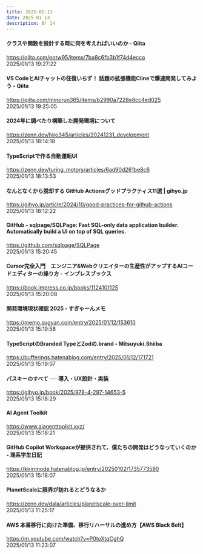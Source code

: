 ```yaml
---
title: 2025-01-13
date: 2025-01-13
description: B! 14
---
```


#### クラスや関数を設計する時に何を考えればいいのか - Qiita
https://qiita.com/eotw95/items/7ba8c6fb3b1f74d4ecca<br>
2025/01/13 19:27:22<br>


#### VS CodeとAIチャットの往復いらず！ 話題の拡張機能Clineで爆速開発してみよう - Qiita
https://qiita.com/minorun365/items/b2990a7228e8cc4ed025<br>
2025/01/13 19:25:05<br>


#### 2024年に調べたり構築した開発環境について
https://zenn.dev/hiro345/articles/20241231_development<br>
2025/01/13 18:14:18<br>


#### TypeScriptで作る自動運転UI
https://zenn.dev/turing_motors/articles/6ad90d261be8c6<br>
2025/01/13 18:13:53<br>


#### なんとなくから脱却する GitHub Actionsグッドプラクティス11選 | gihyo.jp
https://gihyo.jp/article/2024/10/good-practices-for-github-actions<br>
2025/01/13 18:12:22<br>


#### GitHub - sqlpage/SQLPage: Fast SQL-only data application builder. Automatically build a UI on top of SQL queries.
https://github.com/sqlpage/SQLPage<br>
2025/01/13 15:20:45<br>


#### Cursor完全入門　エンジニア&Webクリエイターの生産性がアップするAIコードエディターの操り方 - インプレスブックス
https://book.impress.co.jp/books/1124101125<br>
2025/01/13 15:20:08<br>


#### 開発環境現状確認 2025 - すぎゃーんメモ
https://memo.sugyan.com/entry/2025/01/12/153610<br>
2025/01/13 15:19:58<br>


#### TypeScriptのBranded TypeとZodの.brand - Mitsuyuki.Shiiba
https://bufferings.hatenablog.com/entry/2025/01/12/171721<br>
2025/01/13 15:19:07<br>


#### パスキーのすべて ── 導入・UX設計・実装
https://gihyo.jp/book/2025/978-4-297-14653-5<br>
2025/01/13 15:18:29<br>


#### AI Agent Toolkit
https://www.aiagenttoolkit.xyz/<br>
2025/01/13 15:18:21<br>


#### GitHub Copilot Workspaceが提供されて、僕たちの開発はどうなっていくのか - 理系学生日記
https://kiririmode.hatenablog.jp/entry/20250102/1735773590<br>
2025/01/13 15:18:07<br>


#### PlanetScaleに限界が訪れるとどうなるか
https://zenn.dev/dala/articles/planetscale-over-limit<br>
2025/01/13 11:25:17<br>


#### AWS 本番移行に向けた準備、移行リハーサルの進め方【AWS Black Belt】
https://m.youtube.com/watch?v=P0toXtqCghQ<br>
2025/01/13 11:23:07<br>


